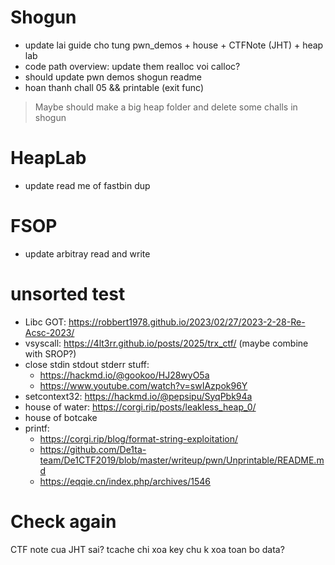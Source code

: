 # Shogun

- update lai guide cho tung pwn_demos + house + CTFNote (JHT) + heap lab
- code path overview: update them realloc voi calloc?
- should update pwn demos shogun readme
- hoan thanh chall 05 && printable (exit func)

> Maybe should make a big heap folder and delete some challs in shogun

# HeapLab

- update read me of fastbin dup

# FSOP

- update arbitray read and write

# unsorted test
- Libc GOT: https://robbert1978.github.io/2023/02/27/2023-2-28-Re-Acsc-2023/
- vsyscall: https://4lt3rr.github.io/posts/2025/trx_ctf/ (maybe combine with SROP?)
- close stdin stdout stderr stuff:
	- https://hackmd.io/@gookoo/HJ28wyO5a
	- https://www.youtube.com/watch?v=swIAzpok96Y
- setcontext32: https://hackmd.io/@pepsipu/SyqPbk94a
- house of water: https://corgi.rip/posts/leakless_heap_0/
- house of botcake
- printf:
	- https://corgi.rip/blog/format-string-exploitation/
	- https://github.com/De1ta-team/De1CTF2019/blob/master/writeup/pwn/Unprintable/README.md
	- https://eqqie.cn/index.php/archives/1546

# Check again

CTF note cua JHT sai? tcache chi xoa key chu k xoa toan bo data?